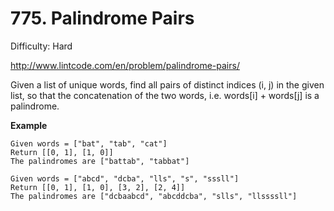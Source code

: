 # 775. Palindrome Pairs

Difficulty: Hard

http://www.lintcode.com/en/problem/palindrome-pairs/

Given a list of unique words, find all pairs of distinct indices (i, j) in the given list, so that the concatenation of the two words, i.e. words[i] + words[j] is a palindrome.

**Example**  
```
Given words = ["bat", "tab", "cat"]
Return [[0, 1], [1, 0]]
The palindromes are ["battab", "tabbat"]

Given words = ["abcd", "dcba", "lls", "s", "sssll"]
Return [[0, 1], [1, 0], [3, 2], [2, 4]]
The palindromes are ["dcbaabcd", "abcddcba", "slls", "llssssll"]
```
